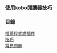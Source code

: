 ### 使用kobo閱讀器技巧

### 目錄
[推薦程式或插件](/Doc/推薦程式或插件.md)<br>
[技巧](/Doc/技巧.md)<br>
[常見問題](/Doc/常見問題.md)<br>

